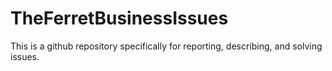 # TheFerretBusinessIssues
This is a github repository specifically for reporting, describing, and solving issues.

